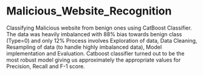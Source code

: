 # Malicious_Website_Recognition
Classifying Malicious website from benign ones using CatBoost Classifier. 
The data was heavily imbalanced with 88% bias towards benign class (Type=0) and only 12%
Process involves Exploration of data, Data Cleaning, Resampling of data (to handle highly imbalanced data), Model implementation and Evaluation.
Catboost classifier turned out to be the most robust model giving us approximately the appropriate values for Precision, Recall and F-1 score.
